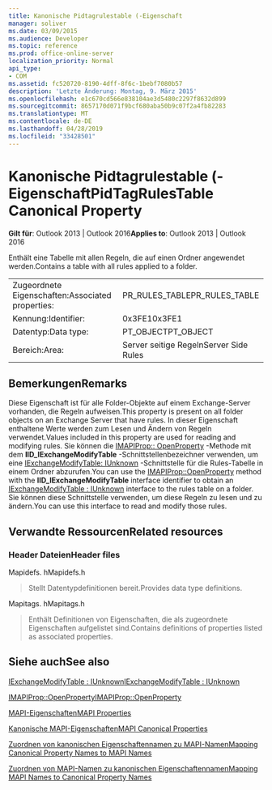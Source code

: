 ```yaml
---
title: Kanonische Pidtagrulestable (-Eigenschaft
manager: soliver
ms.date: 03/09/2015
ms.audience: Developer
ms.topic: reference
ms.prod: office-online-server
localization_priority: Normal
api_type:
- COM
ms.assetid: fc520720-8190-4dff-8f6c-1bebf7080b57
description: 'Letzte Änderung: Montag, 9. März 2015'
ms.openlocfilehash: e1c670cd566e838104ae3d5480c2297f8632d899
ms.sourcegitcommit: 8657170d071f9bcf680aba50b9c07f2a4fb82283
ms.translationtype: MT
ms.contentlocale: de-DE
ms.lasthandoff: 04/28/2019
ms.locfileid: "33428501"
---
```

# <a name="pidtagrulestable-canonical-property"></a><span data-ttu-id="08b04-103">Kanonische Pidtagrulestable (-Eigenschaft</span><span class="sxs-lookup"><span data-stu-id="08b04-103">PidTagRulesTable Canonical Property</span></span>

  
  
<span data-ttu-id="08b04-104">**Gilt für**: Outlook 2013 | Outlook 2016</span><span class="sxs-lookup"><span data-stu-id="08b04-104">**Applies to**: Outlook 2013 | Outlook 2016</span></span> 
  
<span data-ttu-id="08b04-105">Enthält eine Tabelle mit allen Regeln, die auf einen Ordner angewendet werden.</span><span class="sxs-lookup"><span data-stu-id="08b04-105">Contains a table with all rules applied to a folder.</span></span>
  
|||
|:-----|:-----|
|<span data-ttu-id="08b04-106">Zugeordnete Eigenschaften:</span><span class="sxs-lookup"><span data-stu-id="08b04-106">Associated properties:</span></span>  <br/> |<span data-ttu-id="08b04-107">PR_RULES_TABLE</span><span class="sxs-lookup"><span data-stu-id="08b04-107">PR_RULES_TABLE</span></span>  <br/> |
|<span data-ttu-id="08b04-108">Kennung:</span><span class="sxs-lookup"><span data-stu-id="08b04-108">Identifier:</span></span>  <br/> |<span data-ttu-id="08b04-109">0x3FE1</span><span class="sxs-lookup"><span data-stu-id="08b04-109">0x3FE1</span></span>  <br/> |
|<span data-ttu-id="08b04-110">Datentyp:</span><span class="sxs-lookup"><span data-stu-id="08b04-110">Data type:</span></span>  <br/> |<span data-ttu-id="08b04-111">PT_OBJECT</span><span class="sxs-lookup"><span data-stu-id="08b04-111">PT_OBJECT</span></span>  <br/> |
|<span data-ttu-id="08b04-112">Bereich:</span><span class="sxs-lookup"><span data-stu-id="08b04-112">Area:</span></span>  <br/> |<span data-ttu-id="08b04-113">Server seitige Regeln</span><span class="sxs-lookup"><span data-stu-id="08b04-113">Server Side Rules</span></span>  <br/> |
   
## <a name="remarks"></a><span data-ttu-id="08b04-114">Bemerkungen</span><span class="sxs-lookup"><span data-stu-id="08b04-114">Remarks</span></span>

<span data-ttu-id="08b04-115">Diese Eigenschaft ist für alle Folder-Objekte auf einem Exchange-Server vorhanden, die Regeln aufweisen.</span><span class="sxs-lookup"><span data-stu-id="08b04-115">This property is present on all folder objects on an Exchange Server that have rules.</span></span> <span data-ttu-id="08b04-116">In dieser Eigenschaft enthaltene Werte werden zum Lesen und Ändern von Regeln verwendet.</span><span class="sxs-lookup"><span data-stu-id="08b04-116">Values included in this property are used for reading and modifying rules.</span></span> <span data-ttu-id="08b04-117">Sie können die [IMAPIProp:: OpenProperty](imapiprop-openproperty.md) -Methode mit dem **IID_IExchangeModifyTable** -Schnittstellenbezeichner verwenden, um eine [IExchangeModifyTable: IUnknown](iexchangemodifytableiunknown.md) -Schnittstelle für die Rules-Tabelle in einem Ordner abzurufen.</span><span class="sxs-lookup"><span data-stu-id="08b04-117">You can use the [IMAPIProp::OpenProperty](imapiprop-openproperty.md) method with the **IID_IExchangeModifyTable** interface identifier to obtain an [IExchangeModifyTable : IUnknown](iexchangemodifytableiunknown.md) interface to the rules table on a folder.</span></span> <span data-ttu-id="08b04-118">Sie können diese Schnittstelle verwenden, um diese Regeln zu lesen und zu ändern.</span><span class="sxs-lookup"><span data-stu-id="08b04-118">You can use this interface to read and modify those rules.</span></span> 
  
## <a name="related-resources"></a><span data-ttu-id="08b04-119">Verwandte Ressourcen</span><span class="sxs-lookup"><span data-stu-id="08b04-119">Related resources</span></span>

### <a name="header-files"></a><span data-ttu-id="08b04-120">Header Dateien</span><span class="sxs-lookup"><span data-stu-id="08b04-120">Header files</span></span>

<span data-ttu-id="08b04-121">Mapidefs. h</span><span class="sxs-lookup"><span data-stu-id="08b04-121">Mapidefs.h</span></span>
  
> <span data-ttu-id="08b04-122">Stellt Datentypdefinitionen bereit.</span><span class="sxs-lookup"><span data-stu-id="08b04-122">Provides data type definitions.</span></span>
    
<span data-ttu-id="08b04-123">Mapitags. h</span><span class="sxs-lookup"><span data-stu-id="08b04-123">Mapitags.h</span></span>
  
> <span data-ttu-id="08b04-124">Enthält Definitionen von Eigenschaften, die als zugeordnete Eigenschaften aufgelistet sind.</span><span class="sxs-lookup"><span data-stu-id="08b04-124">Contains definitions of properties listed as associated properties.</span></span> 
    
## <a name="see-also"></a><span data-ttu-id="08b04-125">Siehe auch</span><span class="sxs-lookup"><span data-stu-id="08b04-125">See also</span></span>



[<span data-ttu-id="08b04-126">IExchangeModifyTable : IUnknown</span><span class="sxs-lookup"><span data-stu-id="08b04-126">IExchangeModifyTable : IUnknown</span></span>](iexchangemodifytableiunknown.md)
  
[<span data-ttu-id="08b04-127">IMAPIProp::OpenProperty</span><span class="sxs-lookup"><span data-stu-id="08b04-127">IMAPIProp::OpenProperty</span></span>](imapiprop-openproperty.md)


[<span data-ttu-id="08b04-128">MAPI-Eigenschaften</span><span class="sxs-lookup"><span data-stu-id="08b04-128">MAPI Properties</span></span>](mapi-properties.md)
  
[<span data-ttu-id="08b04-129">Kanonische MAPI-Eigenschaften</span><span class="sxs-lookup"><span data-stu-id="08b04-129">MAPI Canonical Properties</span></span>](mapi-canonical-properties.md)
  
[<span data-ttu-id="08b04-130">Zuordnen von kanonischen Eigenschaftennamen zu MAPI-Namen</span><span class="sxs-lookup"><span data-stu-id="08b04-130">Mapping Canonical Property Names to MAPI Names</span></span>](mapping-canonical-property-names-to-mapi-names.md)
  
[<span data-ttu-id="08b04-131">Zuordnen von MAPI-Namen zu kanonischen Eigenschaftennamen</span><span class="sxs-lookup"><span data-stu-id="08b04-131">Mapping MAPI Names to Canonical Property Names</span></span>](mapping-mapi-names-to-canonical-property-names.md)

